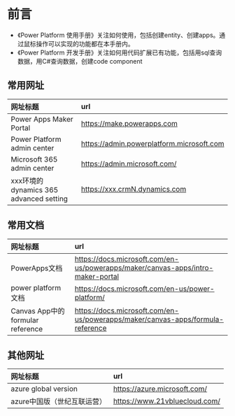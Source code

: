 # 前言
+ 《Power Platform 使用手册》关注如何使用，包括创建entity、创建apps。通过鼠标操作可以实现的功能都在本手册内。
+ 《Power Platform 开发手册》关注如何用代码扩展已有功能，包括用sql查询数据，用C#查询数据，创建code component

## 常用网址
|网址标题|url|
|:---|:---|
Power Apps Maker Portal | https://make.powerapps.com 
Power Platform admin center | https://admin.powerplatform.microsoft.com
Microsoft 365 admin center | https://admin.microsoft.com/ 
xxx环境的 dynamics 365 advanced setting |https://xxx.crmN.dynamics.com


## 常用文档
|网址标题|url|
|:---|:---|
PowerApps文档 | https://docs.microsoft.com/en-us/powerapps/maker/canvas-apps/intro-maker-portal
power platform文档|https://docs.microsoft.com/en-us/power-platform/
Canvas App中的formular reference | https://docs.microsoft.com/en-us/powerapps/maker/canvas-apps/formula-reference


## 其他网址
|网址标题|url|
|:---|:---|
azure global version|https://azure.microsoft.com/
azure中国版（世纪互联运营）|https://www.21vbluecloud.com/

